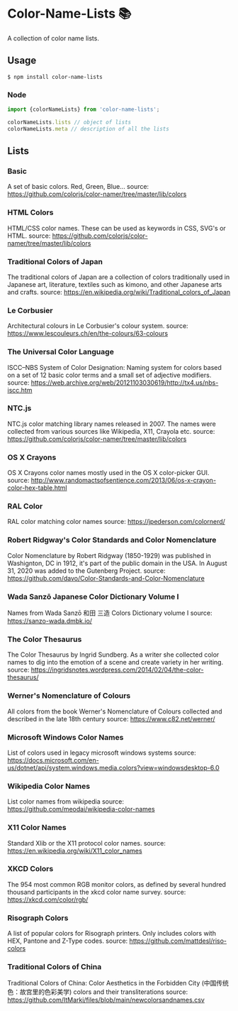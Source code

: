 # Color-Name-Lists 📚

A collection of color name lists.

## Usage

```shell
$ npm install color-name-lists
```

### Node

```js
import {colorNameLists} from 'color-name-lists';

colorNameLists.lists // object of lists
colorNameLists.meta // description of all the lists
```

## Lists

### Basic

A set of basic colors. Red, Green, Blue...
source: https://github.com/colorjs/color-namer/tree/master/lib/colors

### HTML Colors

HTML/CSS color names. These can be used as keywords in CSS, SVG's or HTML.
source: https://github.com/colorjs/color-namer/tree/master/lib/colors

### Traditional Colors of Japan

The traditional colors of Japan are a collection of colors traditionally used in Japanese art, literature, textiles such as kimono, and other Japanese arts and crafts.
source: https://en.wikipedia.org/wiki/Traditional_colors_of_Japan

### Le Corbusier

Architectural colours in Le Corbusier's colour system.
source: https://www.lescouleurs.ch/en/the-colours/63-colours

### The Universal Color Language

ISCC–NBS System of Color Designation: Naming system for colors based on a set of 12 basic color terms and a small set of adjective modifiers.
source: https://web.archive.org/web/20121103030619/http://tx4.us/nbs-iscc.htm

### NTC.js

NTC.js color matching library names released in 2007. The names were collected from various sources like Wikipedia, X11, Crayola etc.
source: https://github.com/colorjs/color-namer/tree/master/lib/colors

### OS X Crayons

OS X Crayons color names mostly used in the OS X color-picker GUI.
source: http://www.randomactsofsentience.com/2013/06/os-x-crayon-color-hex-table.html

### RAL Color

RAL color matching color names
source: https://jpederson.com/colornerd/

### Robert Ridgway's Color Standards and Color Nomenclature

Color Nomenclature by Robert Ridgway (1850-1929) was published in Washignton, DC in 1912, it's part of the public domain in the USA. In August 31, 2020 was added to the Gutenberg Project.
source: https://github.com/davo/Color-Standards-and-Color-Nomenclature

### Wada Sanzō Japanese Color Dictionary Volume I

Names from Wada Sanzō 和田 三造 Colors Dictionary volume I
source: https://sanzo-wada.dmbk.io/

### The Color Thesaurus

The Color Thesaurus by Ingrid Sundberg. As a writer she collected color names to dig into the emotion of a scene and create variety in her writing.
source: https://ingridsnotes.wordpress.com/2014/02/04/the-color-thesaurus/

### Werner's Nomenclature of Colours

All colors from the book Werner's Nomenclature of Colours collected and described in the late 18th century
source: https://www.c82.net/werner/

### Microsoft Windows Color Names

List of colors used in legacy microsoft windows systems
source: https://docs.microsoft.com/en-us/dotnet/api/system.windows.media.colors?view=windowsdesktop-6.0

### Wikipedia Color Names

List color names from wikipedia
source: https://github.com/meodai/wikipedia-color-names

### X11 Color Names

Standard Xlib or the X11 protocol color names.
source: https://en.wikipedia.org/wiki/X11_color_names

### XKCD Colors

The 954 most common RGB monitor colors, as defined by several hundred thousand participants in the xkcd color name survey.
source: https://xkcd.com/color/rgb/

### Risograph Colors

A list of popular colors for Risograph printers. Only includes colors with HEX, Pantone and Z-Type codes.
source: https://github.com/mattdesl/riso-colors

### Traditional Colors of China

Traditional Colors of China: Color Aesthetics in the Forbidden City (中国传统色：故宫里的色彩美学) colors and their transliterations
source: https://github.com/ItMarki/files/blob/main/newcolorsandnames.csv
